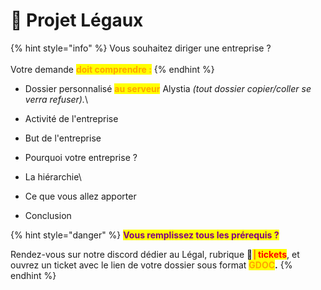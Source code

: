 # 📖 Projet Légaux

{% hint style="info" %}
Vous souhaitez diriger une entreprise ?\
\
Votre demande <mark style="color:orange;">**doit comprendre :**</mark>
{% endhint %}

* Dossier personnalisé <mark style="color:orange;">**au serveur**</mark> Alystia _(tout dossier copier/coller se verra refuser)._\

* Activité de l'entreprise
* But de l'entreprise
* Pourquoi votre entreprise ?
* La hiérarchie\

* Ce que vous allez apporter
* Conclusion

{% hint style="danger" %}
<mark style="color:purple;">**Vous remplissez tous les prérequis ?**</mark>

Rendez-vous sur notre discord dédier au Légal, rubrique 📨<mark style="color:red;">**│tickets**</mark>, et ouvrez un ticket avec le lien de votre dossier sous format <mark style="color:orange;">**GDOC**</mark>**.**
{% endhint %}
